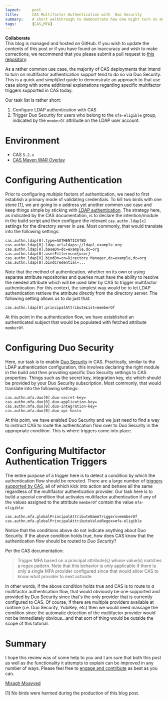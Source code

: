 ```yaml
---
layout:     post
title:      CAS Multifactor Authentication with  Duo Security 
summary:    A short walkthrough to demonstrate how one might turn on multifactor authentication with CAS using Duo Security, leveraging a variety of triggers.
tags:       [CAS,MFA]
---
```


<div class="alert alert-success">
<strong>Collaborate</strong><br/>This blog is managed and hosted on GitHub. If you wish to update the contents of this post or if you have found an inaccuracy and wish to make corrections, we recommend that you please submit a pull request to <a href="https://github.com/apereo/apereo.github.io">this repository</a>.
</div>
 
As a rather common use case, the majority of CAS deployments that intend to turn on multifactor authentication support tend to do so via Duo Security. This is a quick and *simplified* guide to demonstrate an approach to that use case along with some additional explanations regarding specific multifactor triggers supported in CAS today.

Our task list is rather short:

1. Configure LDAP authentication with CAS
2. Trigger Duo Security for users who belong to the `mfa-eligible` group, indicated by the `memberOf` attribute on the LDAP user account.
 
# Environment

- CAS `5.2.x`
- [CAS Maven WAR Overlay](https://github.com/apereo/cas-overlay-template)

# Configuring Authentication

Prior to configuring *multiple* factors of authentication, we need to first establish a primary mode of validating credentials. To kill two birds with one stone [1], we are going to o address yet another common use case and keep things simple by sticking with [LDAP authentication](https://apereo.github.io/cas/development/installation/LDAP-Authentication.html). The strategy here, as indicated by the CAS documentation, is to declare the intention/module in the build script and then configure the relevant `cas.authn.ldap[x]` settings for the directory server in use. Most commonly, that would translate into the following settings:

```properties
cas.authn.ldap[0].type=AUTHENTICATED
cas.authn.ldap[0].ldap-url=ldaps://ldap1.example.org 
cas.authn.ldap[0].baseDn=dc=example,dc=org
cas.authn.ldap[0].userFilter=cn={user}
cas.authn.ldap[0].bindDn=cn=Directory Manager,dc=example,dc=org
cas.authn.ldap[0].bindCredential=...
```

Note that the method of authentication, whether on its own or using separate attribute repositories and queries must have the ability to resolve the needed attribute which will be used later by CAS to trigger multifactor authentication. For this context, the simplest way would be to let LDAP authentication retrieve the attribute directly from the directory server.  The following setting allows us to do just that:

```properties
cas.authn.ldap[0].principalAttributeList=memberOf
```

At this point in the authentication flow, we have established an authenticated subject that would be populated with fetched attribute `memberOf`. 

# Configuring Duo Security

Here, our task is to enable [Duo Security](https://apereo.github.io/cas/development/installation/DuoSecurity-Authentication.html) in CAS. Practically, similar to the LDAP authentication configuration, this involves declaring the right module in the build and then providing specific Duo Security settings to CAS properties. Things such as the secret key, integration key, etc which should be provided by your Duo Security subscription. Most commonly, that would translate into the following settings:

```properties
cas.authn.mfa.duo[0].duo-secret-key=
cas.authn.mfa.duo[0].duo-application-key=
cas.authn.mfa.duo[0].duo-integration-key=
cas.authn.mfa.duo[0].duo-api-host=
```

At this point, we have enabled Duo Security and we just need to find a way to instruct CAS to route the authentication flow over to Duo Security in the appropriate condition. This is where triggers come into place.

# Configuring Multifactor Authentication Triggers

The entire purpose of a trigger here is to detect a condition by which the authentication flow should be rerouted. There are a large number of [triggers supported by CAS](https://apereo.github.io/cas/development/installation/Configuring-Multifactor-Authentication-Triggers.html), all of which kick into action and behave all the same regardless of the multifactor authentication provider. Our task here is to build a special condition that activates multifactor authentication if any of the values assigned to the attribute `memberOf` contain the value `mfa-eligible`:

```properties
cas.authn.mfa.globalPrincipalAttributeNameTriggers=memberOf
cas.authn.mfa.globalPrincipalAttributeValueRegex=mfa-eligible
```

Notice that the conditions above do not indicate anything about Duo Security. If the above condition holds true, how does CAS know that the authentication flow should be routed to *Duo Security*?

Per the CAS documentation:

> Trigger MFA based on a principal attribute(s) whose value(s) matches a regex pattern. Note that this behavior is only applicable if there is only a single MFA provider configured since that would allow CAS to know what provider to next activate.

In other words, if the above condition holds true and CAS is to route to *a* multifactor authentication flow, that would obviously be one supported and provided by Duo Security since that's the only provider that is currently configured to CAS. Of course, if there are multiple providers available at runtime (i.e. Duo Security, YubiKey, etc) then we would need massage the condition since the automatic detection of the multifactor provider would not be immediately obvious...and that sort of thing would be outside the scope of this tutorial.

# Summary

I hope this review was of some help to you and I am sure that both this post as well as the functionality it attempts to explain can be improved in any number of ways. Please feel free to [engage and contribute](https://apereo.github.io/cas/developer/Contributor-Guidelines.html) as best as you can.

[Misagh Moayyed](https://fawnoos.com)

[1] No birds were harmed during the production of this blog post.
